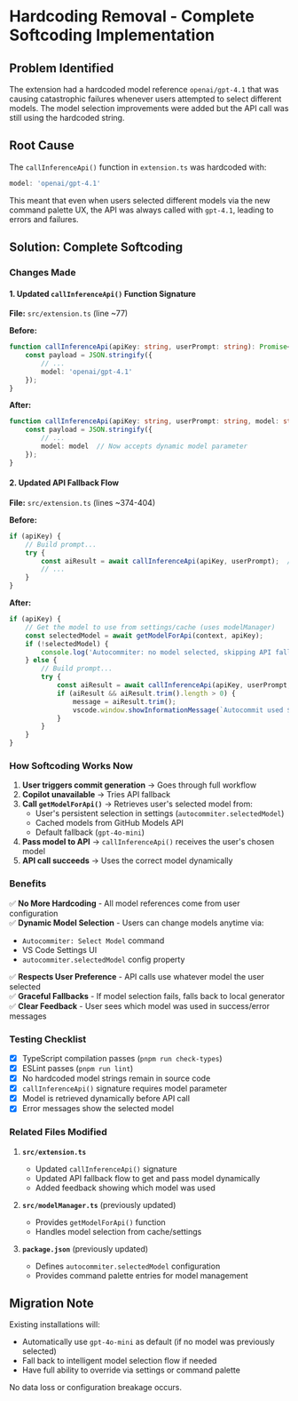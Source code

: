 # Hardcoding Removal - Complete Softcoding Implementation

## Problem Identified
The extension had a hardcoded model reference `openai/gpt-4.1` that was causing catastrophic failures whenever users attempted to select different models. The model selection improvements were added but the API call was still using the hardcoded string.

## Root Cause
The `callInferenceApi()` function in `extension.ts` was hardcoded with:
```typescript
model: 'openai/gpt-4.1'
```

This meant that even when users selected different models via the new command palette UX, the API was always called with `gpt-4.1`, leading to errors and failures.

## Solution: Complete Softcoding

### Changes Made

#### 1. **Updated `callInferenceApi()` Function Signature**
**File:** `src/extension.ts` (line ~77)

**Before:**
```typescript
function callInferenceApi(apiKey: string, userPrompt: string): Promise<string> {
    const payload = JSON.stringify({
        // ...
        model: 'openai/gpt-4.1'
    });
}
```

**After:**
```typescript
function callInferenceApi(apiKey: string, userPrompt: string, model: string): Promise<string> {
    const payload = JSON.stringify({
        // ...
        model: model  // Now accepts dynamic model parameter
    });
}
```

#### 2. **Updated API Fallback Flow**
**File:** `src/extension.ts` (lines ~374-404)

**Before:**
```typescript
if (apiKey) {
    // Build prompt...
    try {
        const aiResult = await callInferenceApi(apiKey, userPrompt);  // ❌ No model passed
        // ...
    }
}
```

**After:**
```typescript
if (apiKey) {
    // Get the model to use from settings/cache (uses modelManager)
    const selectedModel = await getModelForApi(context, apiKey);
    if (!selectedModel) {
        console.log('Autocommiter: no model selected, skipping API fallback.');
    } else {
        // Build prompt...
        try {
            const aiResult = await callInferenceApi(apiKey, userPrompt, selectedModel);  // ✅ Passes selected model
            if (aiResult && aiResult.trim().length > 0) {
                message = aiResult.trim();
                vscode.window.showInformationMessage(`Autocommit used ${selectedModel} to generate the commit message.`);
            }
        }
    }
}
```

### How Softcoding Works Now

1. **User triggers commit generation** → Goes through full workflow
2. **Copilot unavailable** → Tries API fallback
3. **Call `getModelForApi()`** → Retrieves user's selected model from:
   - User's persistent selection in settings (`autocommiter.selectedModel`)
   - Cached models from GitHub Models API
   - Default fallback (`gpt-4o-mini`)
4. **Pass model to API** → `callInferenceApi()` receives the user's chosen model
5. **API call succeeds** → Uses the correct model dynamically

### Benefits

✅ **No More Hardcoding** - All model references come from user configuration  
✅ **Dynamic Model Selection** - Users can change models anytime via:
- `Autocommiter: Select Model` command
- VS Code Settings UI  
- `autocommiter.selectedModel` config property

✅ **Respects User Preference** - API calls use whatever model the user selected  
✅ **Graceful Fallbacks** - If model selection fails, falls back to local generator  
✅ **Clear Feedback** - User sees which model was used in success/error messages  

### Testing Checklist

- [x] TypeScript compilation passes (`pnpm run check-types`)
- [x] ESLint passes (`pnpm run lint`)
- [x] No hardcoded model strings remain in source code
- [x] `callInferenceApi()` signature requires model parameter
- [x] Model is retrieved dynamically before API call
- [x] Error messages show the selected model

### Related Files Modified

1. **`src/extension.ts`**
   - Updated `callInferenceApi()` signature
   - Updated API fallback flow to get and pass model dynamically
   - Added feedback showing which model was used

2. **`src/modelManager.ts`** (previously updated)
   - Provides `getModelForApi()` function
   - Handles model selection from cache/settings

3. **`package.json`** (previously updated)
   - Defines `autocommiter.selectedModel` configuration
   - Provides command palette entries for model management

## Migration Note

Existing installations will:
- Automatically use `gpt-4o-mini` as default (if no model was previously selected)
- Fall back to intelligent model selection flow if needed
- Have full ability to override via settings or command palette

No data loss or configuration breakage occurs.

